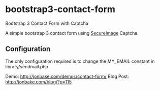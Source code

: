 bootstrap3-contact-form
=======================

Bootstrap 3 Contact Form with Captcha

A simple bootstrap 3 contact form using [SecureImage](https://github.com/dapphp/securimage) Captcha.

## Configuration
The only configuration required is to change the MY_EMAIL constant in library/sendmail.php

Demo: http://jonbake.com/demos/contact-form/
Blog Post: http://jonbake.com/blog/?p=115
